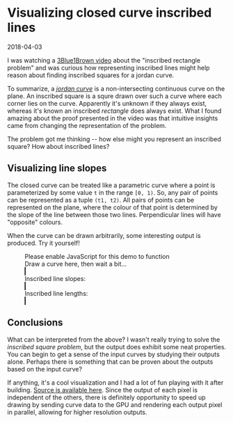 # Visualizing closed curve inscribed lines
<time>2018-04-03</time>

I was watching a [3Blue1Brown video](https://www.youtube.com/watch?v=AmgkSdhK4K8) about the "inscribed rectangle problem" and was curious how representing inscribed lines might help reason about finding inscribed squares for a jordan curve.

To summarize, a [_jordan curve_](https://en.wikipedia.org/wiki/Jordan_curve_theorem) is a non-intersecting continuous curve on the plane. An inscribed square is a squre drawn over such a curve where each corner lies on the curve. Apparently it's unknown if they always exist, whereas it's known an inscribed _rectangle_ does always exist. What I found amazing about the proof presented in the video was that intuitive insights came from changing the representation of the problem.

The problem got me thinking -- how else might you represent an inscribed square? How about inscribed lines?

## Visualizing line slopes
The closed curve can be treated like a parametric curve where a point is parameterized by some value `t` in the range `[0, 1)`. So, any pair of points can be represented as a tuple `(t1, t2)`. All pairs of points can be represented on the plane, where the colour of that point is determined by the slope of the line between those two lines. Perpendicular lines will have "opposite" colours.

When the curve can be drawn arbitrarily, some interesting output is produced. Try it yourself!

<figure class="canvas-section">
  <noscript>Please enable JavaScript for this demo to function</noscript>
  <section>
    <figcaption>Draw a curve here, then wait a bit...</figcaption>
    <canvas style="border:1px solid black" id="drawing-canvas" width="256" height="256"></canvas>
  </section>

  <section>
    <figcaption>Inscribed line slopes:</figcaption>
    <canvas style="border:1px solid black" id="angle-canvas" width="256" height="256"></canvas>
  </section>

  <section>
    <figcaption>Inscribed line lengths:</figcaption>
    <canvas style="border:1px solid black" id="length-canvas" width="256" height="256"></canvas>
  </section>
</figure>

## Conclusions
What can be interpreted from the above? I wasn't really trying to solve the _inscribed square problem_, but the output does exhibit some neat properties. You can begin to get a sense of the input curves by studying their outputs alone. Perhaps there is something that can be proven about the outputs based on the input curve?

If anything, it's a cool visualization and I had a lot of fun playing with it after building. [Source is available here](inscribed-lines.js). Since the output of each pixel is independent of the others, there is definitely opportunity to speed up drawing by sending curve data to the GPU and rendering each output pixel in parallel, allowing for higher resolution outputs.

<script src="inscribed-lines.js"></script>